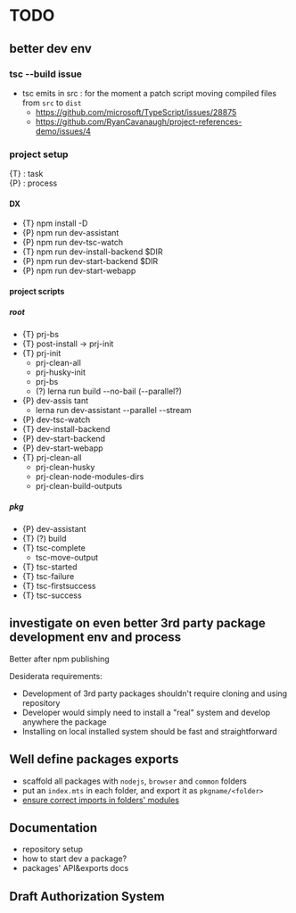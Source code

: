 # TODO

## better dev env

### tsc --build issue

- tsc emits in src : for the moment a patch script moving compiled files from `src` to `dist`
  - <https://github.com/microsoft/TypeScript/issues/28875>
  - <https://github.com/RyanCavanaugh/project-references-demo/issues/4>

### project setup

{T} : task  
{P} : process

#### DX

- {T} npm install -D
- {P} npm run dev-assistant
- {P} npm run dev-tsc-watch
- {T} npm run dev-install-backend $DIR
- {P} npm run dev-start-backend $DIR
- {P} npm run dev-start-webapp

#### project scripts

##### root

- {T} prj-bs
- {T} post-install -> prj-init
- {T} prj-init
  - prj-clean-all
  - prj-husky-init
  - prj-bs
  - (?) lerna run build --no-bail (--parallel?)
- {P} dev-assis tant
  - lerna run dev-assistant --parallel --stream
- {P} dev-tsc-watch
- {T} dev-install-backend
- {P} dev-start-backend
- {P} dev-start-webapp
- {T} prj-clean-all
  - prj-clean-husky
  - prj-clean-node-modules-dirs
  - prj-clean-build-outputs

##### pkg

- {P} dev-assistant
- {T} (?) build
- {T} tsc-complete
  - tsc-move-output
- {T} tsc-started
- {T} tsc-failure
- {T} tsc-firstsuccess
- {T} tsc-success

## investigate on even better 3rd party package development env and process

Better after npm publishing

Desiderata requirements:

- Development of 3rd party packages shouldn't require cloning and using repository
- Developer would simply need to install a "real" system and develop anywhere the package
- Installing on local installed system should be fast and straightforward

## Well define packages exports

- scaffold all packages with `nodejs`, `browser` and `common` folders
- put an `index.mts` in each folder, and export it as `pkgname/<folder>`
- [ensure correct imports in folders' modules](https://miro.com/app/board/uXjVP9hENlk=/)

## Documentation

- repository setup
- how to start dev a package?
- packages' API&exports docs

## Draft Authorization System
